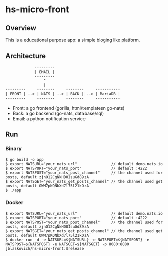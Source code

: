 # hs-micro-front

## Overview

This is a educational purpose app: a simple bloging like platform.

## Architecture

```
             ---------
             | EMAIL |
             ---------
                 ^
                 |
---------     --------     --------     -----------
| FRONT | --> | NATS | --> | BACK | --> | MariaDB |
---------     --------     --------     -----------
```

 - Front: a go frontend (gorilla, html/templatesn go-nats)
 - Back: a go backend (go-nats, database/sql)
 - Email: a python notification service

## Run

### Binary

```
$ go build -o app
$ export NATSURL="your_nats_url"               // default demo.nats.io
$ export NATSPORT="your_nats_port"             // default :4222
$ export NATSPOST="your_nats_post_channel"     // the channel used for posts, default zjnO12CgNkHD0IsuGd89zA
$ export NATSGET="your_nats_get_posts_channel" // the channel used get posts, default OWM7pKQNbXd7l75l21kOzA
$ ./app
```

### Docker

```
$ export NATSURL="your_nats_url"               // default demo.nats.io
$ export NATSPORT="your_nats_port"             // default :4222
$ export NATSPOST="your_nats_post_channel"     // the channel used for posts, default zjnO12CgNkHD0IsuGd89zA
$ export NATSGET="your_nats_get_posts_channel" // the channel used get posts, default OWM7pKQNbXd7l75l21kOzA
$ docker run -d -e NATSURL=${NATSURL} -e NATSPORT=${NATSPORT} -e NATSPOST=${NATSPOST} -e NATSGET=${NATSGET} -p 8080:8080 jblaskovich/hs-micro-front:$release
```